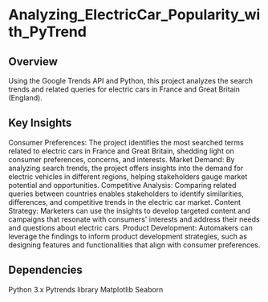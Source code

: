 # Analyzing_ElectricCar_Popularity_with_PyTrend

## Overview

Using the Google Trends API and Python, this project analyzes the search trends and related queries for electric cars in France and Great Britain (England).

## Key Insights

Consumer Preferences: The project identifies the most searched terms related to electric cars in France and Great Britain, shedding light on consumer preferences, concerns, and interests.
Market Demand: By analyzing search trends, the project offers insights into the demand for electric vehicles in different regions, helping stakeholders gauge market potential and opportunities.
Competitive Analysis: Comparing related queries between countries enables stakeholders to identify similarities, differences, and competitive trends in the electric car market.
Content Strategy: Marketers can use the insights to develop targeted content and campaigns that resonate with consumers' interests and address their needs and questions about electric cars.
Product Development: Automakers can leverage the findings to inform product development strategies, such as designing features and functionalities that align with consumer preferences.

## Dependencies ##

Python 3.x
Pytrends library
Matplotlib
Seaborn
